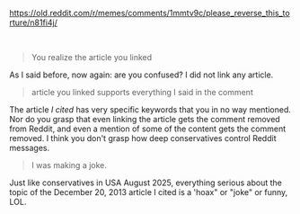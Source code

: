 https://old.reddit.com/r/memes/comments/1mmtv9c/please_reverse_this_torture/n81fi4j/

&nbsp;

> You realize the article you linked 

As I said before, now again: are you confused? I did not link any article.

>  article you linked supports everything I said in the comment 

The article *I cited* has very specific keywords that you in no way mentioned. Nor do you grasp that even linking the article gets the comment removed from Reddit, and even a mention of some of the content gets the comment removed. I think you don't grasp how deep conservatives control Reddit messages. 

>  I was making a joke.

Just like conservatives in USA August 2025, everything serious about the topic of the December 20, 2013 article I cited is a 'hoax" or "joke" or funny, LOL.

